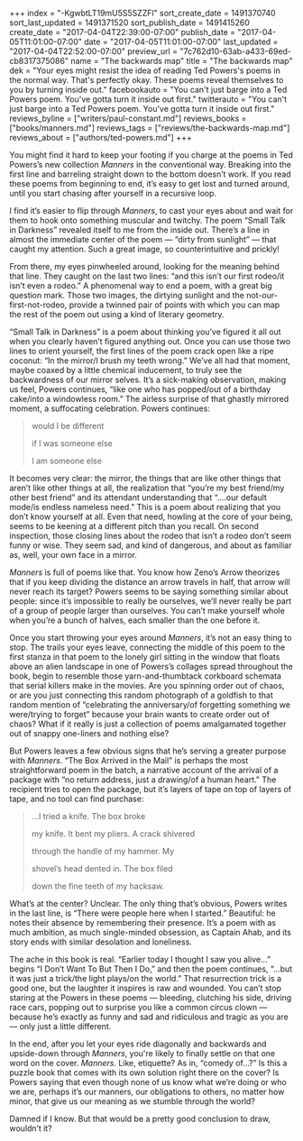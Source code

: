 +++
index = "-KgwbtLT19mU5S5SZZFl"
sort_create_date = 1491370740
sort_last_updated = 1491371520
sort_publish_date = 1491415260
create_date = "2017-04-04T22:39:00-07:00"
publish_date = "2017-04-05T11:01:00-07:00"
date = "2017-04-05T11:01:00-07:00"
last_updated = "2017-04-04T22:52:00-07:00"
preview_url = "7c762d10-63ab-a433-69ed-cb8317375086"
name = "The backwards map"
title = "The backwards map"
dek = "Your eyes might resist the idea of reading Ted Powers's poems in the normal way. That's perfectly okay. These poems reveal themselves to you by turning inside out."
facebookauto = "You can't just barge into a Ted Powers poem. You've gotta turn it inside out first."
twitterauto = "You can't just barge into a Ted Powers poem. You've gotta turn it inside out first."
reviews_byline = ["writers/paul-constant.md"]
reviews_books = ["books/manners.md"]
reviews_tags = ["reviews/the-backwards-map.md"]
reviews_about = ["authors/ted-powers.md"]
+++

You might find it hard to keep your footing if you charge at the poems in Ted Powers’s new collection *Manners* in the conventional way. Breaking into the first line and barreling straight down to the bottom doesn’t work. If you read these poems from beginning to end, it’s easy to get lost and turned around, until you start chasing after yourself in a recursive loop.

I find it’s easier to flip through *Manners*, to cast your eyes about and wait for them to hook onto something muscular and twitchy. The poem “Small Talk in Darkness” revealed itself to me from the inside out. There’s a line in almost the immediate center of the poem — “dirty from sunlight” — that caught my attention. Such a great image, so counterintuitive and prickly! 

From there, my eyes pinwheeled around, looking for the meaning behind that line. They caught on the last two lines: “and this isn’t our first rodeo/it isn’t even a rodeo.” A phenomenal way to end a poem, with a great big question mark. Those two images, the dirtying sunlight and the not-our-first-not-rodeo, provide a twinned pair of points with which you can map the rest of the poem out using a kind of literary geometry.

“Small Talk in Darkness” is a poem about thinking you’ve figured it all out when you clearly haven’t figured anything out. Once you can use those two lines to orient yourself, the first lines of the poem crack open like a ripe coconut: “In the mirror/I brush my teeth wrong.” We’ve all had that moment, maybe coaxed by a little chemical inducement, to truly see the backwardness of our mirror selves. It’s a sick-making observation, making us feel, Powers continues, “like one who has popped/out of a birthday cake/into a windowless room.” The airless surprise of that ghastly mirrored moment, a suffocating celebration. Powers continues:

<blockquote><p class=”noindent”>would I be different</p>
<p class=”noindent”>if I was someone else</p>
<p class=”noindent”>I am someone else </p></blockquote>

It becomes very clear: the mirror, the things that are like other things that aren’t like other things at all, the realization that “you’re my best friend/my other best friend” and its attendant understanding that “….our default mode/is endless nameless need.” This is a poem about realizing that you don’t know yourself at all. Even that need, howling at the core of your being, seems to be keening at a different pitch than you recall. On second inspection, those closing lines about the rodeo that isn’t a rodeo don’t seem funny or wise. They seem sad, and kind of dangerous, and about as familiar as, well, your own face in a mirror.

*Manners* is full of poems like that. You know how Zeno’s Arrow theorizes that if you keep dividing the distance an arrow travels in half, that arrow will never reach its target? Powers seems to be saying something similar about people: since it’s impossible to really be ourselves, we’ll never really be part of a group of people larger than ourselves. You can’t make yourself whole when you’re a bunch of halves, each smaller than the one before it. 

Once you start throwing your eyes around *Manners*, it’s not an easy thing to stop. The trails your eyes leave, connecting the middle of this poem to the first stanza in that poem to the lonely girl sitting in the window that floats above an alien landscape in one of Powers’s collages spread throughout the book, begin to resemble those yarn-and-thumbtack corkboard schemata that serial killers make in the movies. Are you spinning order out of chaos, or are you just connecting this random photograph of a goldfish to that random mention of “celebrating the anniversary/of forgetting something we were/trying to forget” because your brain wants to create order out of chaos? What if it really is just a collection of poems amalgamated together out of snappy one-liners and nothing else?

But Powers leaves a few obvious signs that he’s serving a greater purpose with *Manners*. “The Box Arrived in the Mail” is perhaps the most straightforward poem in the batch, a narrative account of the arrival of a package with “no return address, just a drawing/of a human heart." The recipient tries to open the package, but it’s layers of tape on top of layers of tape, and no tool can find purchase: 

<blockquote><p class=”noindent”>…I tried a knife. The box broke</p>
<p class=”noindent”>my knife. It bent my pliers. A crack shivered</p>
<p class=”noindent”>through the handle of my hammer. My</p>
<p class=”noindent”>shovel’s head dented in. The box filed</p>
<p class=”noindent”>down the fine teeth of my hacksaw.</p></blockquote>

What’s at the center? Unclear. The only thing that’s obvious, Powers writes in the last line, is “There were people here when I started.” Beautiful: he notes their absence by remembering their presence.  It’s a poem with as much ambition, as much single-minded obsession, as Captain Ahab, and its story ends with similar desolation and loneliness.

The ache in this book is real. “Earlier today I thought I saw you alive…” begins “I Don’t Want To But Then I Do,” and then the poem continues, “…but it was just a trick/the light plays/on the world.” That resurrection trick is a good one, but the laughter it inspires is raw and wounded. You can’t stop staring at the Powers in these poems — bleeding, clutching his side, driving race cars, popping out to surprise you like a common circus clown — because he’s exactly as funny and sad and ridiculous and tragic as you are — only just a little different.

In the end, after you let your eyes ride diagonally and backwards and upside-down through *Manners*, you're likely to finally settle on that one word on the cover. *Manners*. Like, etiquette? As in, “comedy of...?” Is this a puzzle book that comes with its own solution right there on the cover? Is Powers saying that even though none of us know what we’re doing or who we are, perhaps it’s our manners, our obligations to others, no matter how minor, that give us our meaning as we stumble through the world?

Damned if I know. But that would be a pretty good conclusion to draw, wouldn’t it?
